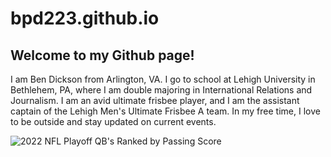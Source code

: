 # bpd223.github.io

## Welcome to my Github page!
I am Ben Dickson from Arlington, VA. I go to school at Lehigh University in Bethlehem, PA, where I am double majoring in International Relations and Journalism. I am an avid ultimate frisbee player, and I am the assistant captain of the Lehigh Men's Ultimate Frisbee A team. In my free time, I love to be outside and stay updated on current events.

![2022 NFL Playoff QB's Ranked by Passing Score](https://bpd223.github.io/nflqb.png)

